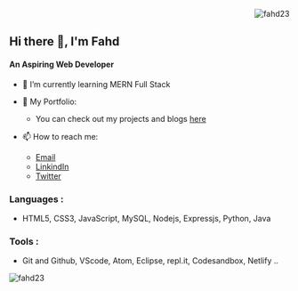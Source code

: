 <p align="right"> <img src="https://komarev.com/ghpvc/?username=fahd23&label=Profile%20views&color=0e75b6&style=flat" alt="fahd23" /> </p>

## Hi there 👋, I'm Fahd
#### An Aspiring Web Developer
- 🌱 I’m currently learning MERN Full Stack

- 🧾 My Portfolio: 
  - You can check out my projects and blogs <a href="https://fahdpf.netlify.app/" target="_blank">here</a>
  
- 📫 How to reach me:
  - <a href="mailto:fahdpno@email.com" target="_blank">Email</a>
  - <a href="https://www.linkedin.com/in/sn-fahd/" target="_blank">LinkindIn</a>
  - <a href="https://twitter.com/Snfahd_" target="_blank">Twitter</a>

### Languages :
  - HTML5, CSS3, JavaScript, MySQL, Nodejs, Expressjs, Python, Java

### Tools : 
  - Git and Github, VScode, Atom, Eclipse, repl.it, Codesandbox, Netlify ..

<p><img align="center" src="https://github-readme-streak-stats.herokuapp.com/?user=fahd23&" alt="fahd23" /></p>

<!-- <img src="https://github-readme-stats.vercel.app/api?username=fahd23&&show_icons=true&title_color=ffffff&icon_color=bb2acf&text_color=daf7dc&bg_color=151515"> -->

<!-- - 🔭 I’m currently working on ... 
- 👯 I’m looking to collaborate on ...
- 🤔 I’m looking for help with ...
- 💬 Ask me about ...
- 😄 Pronouns: ...
- ⚡ Fun fact: ... -->

